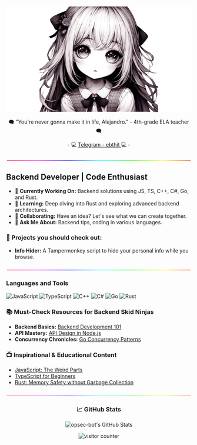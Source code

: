 <p align="center">
  <img src="images/opsec-bot.png" alt="opsec-bot logo">
</p>
<p align="center">
    🗨️ "You're never gonna make it in life, Alejandro." - 4th-grade ELA teacher 🗨️
</p>
<p align="center">
    - 💻 <a href="https://t.me/ebthit">Telegram - ebthit </a> 💻 -
</p>
<p align="center">
  <img src="./images/light-bar.gif" width="500" alt="Separator">
</p>

## Backend Developer | Code Enthusiast

- 🔭 **Currently Working On:** Backend solutions using JS, TS, C++, C#, Go, and Rust.
- 🌱 **Learning:** Deep diving into Rust and exploring advanced backend architectures.
- 👯 **Collaborating:** Have an idea? Let's see what we can create together.
- 💬 **Ask Me About:** Backend tips, coding in various languages.

### 🤖 Projects you should check out:

- **Info Hider:** A Tampermonkey script to hide your personal info while you browse.

<p align="center">
  <img src="./images/light-bar.gif" width="500" alt="Separator">
</p>

### Languages and Tools

![JavaScript](https://img.shields.io/badge/JavaScript-F7DF1E?style=for-the-badge&logo=javascript&logoColor=black)
![TypeScript](https://img.shields.io/badge/TypeScript-3178C6?style=for-the-badge&logo=typescript&logoColor=white)
![C++](https://img.shields.io/badge/C++-00599C?style=for-the-badge&logo=cplusplus&logoColor=white)
![C#](https://img.shields.io/badge/C%23-239120?style=for-the-badge&logo=csharp&logoColor=white)
![Go](https://img.shields.io/badge/Go-00ADD8?style=for-the-badge&logo=go&logoColor=white)
![Rust](https://img.shields.io/badge/Rust-000000?style=for-the-badge&logo=rust&logoColor=white)

### 📚 Must-Check Resources for Backend Skid Ninjas

- **Backend Basics:** [Backend Development 101](https://backend.dev/101)
- **API Mastery:** [API Design in Node.js](https://api-design.nodejs.org/)
- **Concurrency Chronicles:** [Go Concurrency Patterns](https://go.dev/talks/concurrency)

### 📺 Inspirational & Educational Content

- [JavaScript: The Weird Parts](https://www.youtube.com/watch?v=bEjnZeZEqSY)
- [TypeScript for Beginners](https://www.youtube.com/watch?v=BwuLxPH8IDs)
- [Rust: Memory Safety without Garbage Collection](https://www.youtube.com/watch?v=d1uraoHM8Gg)

<p align="center">
  <img src="./images/light-bar.gif" width="500" alt="Separator">
</p>

<div align="center">

### 📈 GitHub Stats

![opsec-bot's GitHub Stats](https://github-readme-stats.vercel.app/api?username=opsec-bot&show_icons=true&theme=tokyonight)

</div>

<p align="center">
  <img src="https://profile-counter.glitch.me/opsec-bot/count.svg" alt="visitor counter">
</p>
